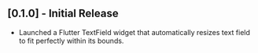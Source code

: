 ## [0.1.0] - Initial Release

* Launched a Flutter TextField widget that automatically resizes text field to fit perfectly within its bounds.